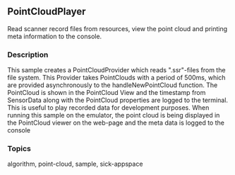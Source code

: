## PointCloudPlayer

Read scanner record files from resources, view the point cloud and printing meta information to the console.

### Description

This sample creates a PointCloudProvider which reads ".ssr"-files from the
file system. This Provider takes PointClouds with a period of 500ms, which are
provided asynchronously to the handleNewPointCloud function. The PointCloud is
shown in the PointCloud View and the timestamp from SensorData along with the
PointCloud properties are logged to the terminal. This is useful to play recorded
data for development purposes.
When running this sample on the emulator, the point cloud is being displayed in
the PointCloud viewer on the web-page and the meta data is logged to the console

### Topics

algorithm, point-cloud, sample, sick-appspace